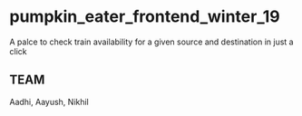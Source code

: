 # pumpkin_eater_frontend_winter_19

A palce to check train availability for a given source and destination in just a click

## TEAM

Aadhi, Aayush, Nikhil